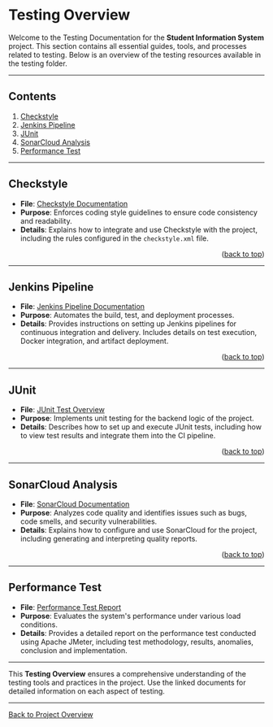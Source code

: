 # Testing Overview

Welcome to the Testing Documentation for the **Student Information System** project. This section contains all essential guides, tools, and processes related to testing. Below is an overview of the testing resources available in the testing folder.

---

## Contents

1. [Checkstyle](#checkstyle)
2. [Jenkins Pipeline](#jenkins-pipeline)
3. [JUnit](#junit)
4. [SonarCloud Analysis](#sonarcloud-analysis)
5. [Performance Test](#performance-test)

---

## Checkstyle

- **File**: [Checkstyle Documentation](../testing/checkstyle/checkStyle.md)
- **Purpose**: Enforces coding style guidelines to ensure code consistency and readability.
- **Details**: Explains how to integrate and use Checkstyle with the project, including the rules configured in the `checkstyle.xml` file.

<p align="right">(<a href="#contents">back to top</a>)</p>

---

## Jenkins Pipeline

- **File**: [Jenkins Pipeline Documentation](../testing/jenkins/jenkins-pipeline.md)
- **Purpose**: Automates the build, test, and deployment processes.
- **Details**: Provides instructions on setting up Jenkins pipelines for continuous integration and delivery. Includes details on test execution, Docker integration, and artifact deployment.

<p align="right">(<a href="#contents">back to top</a>)</p>

---

## JUnit

- **File**: [JUnit Test Overview](../testing/junit/test-overview.md)
- **Purpose**: Implements unit testing for the backend logic of the project.
- **Details**: Describes how to set up and execute JUnit tests, including how to view test results and integrate them into the CI pipeline.

<p align="right">(<a href="#contents">back to top</a>)</p>

---

## SonarCloud Analysis

- **File**: [SonarCloud Documentation](../testing/sonarCloud/sonarCloud.md)
- **Purpose**: Analyzes code quality and identifies issues such as bugs, code smells, and security vulnerabilities.
- **Details**: Explains how to configure and use SonarCloud for the project, including generating and interpreting quality reports.

<p align="right">(<a href="#contents">back to top</a>)</p>

---

## Performance Test

- **File**: [Performance Test Report](../testing/apacheJMeter/apacheJMeter.md)
- **Purpose**: Evaluates the system's performance under various load conditions.
- **Details**: Provides a detailed report on the performance test conducted using Apache JMeter, including test methodology, results, anomalies, conclusion and implementation.

---

This **Testing Overview** ensures a comprehensive understanding of the testing tools and practices in the project. Use the linked documents for detailed information on each aspect of testing.

---

[Back to Project Overview](../project-overview/project-overview.md)